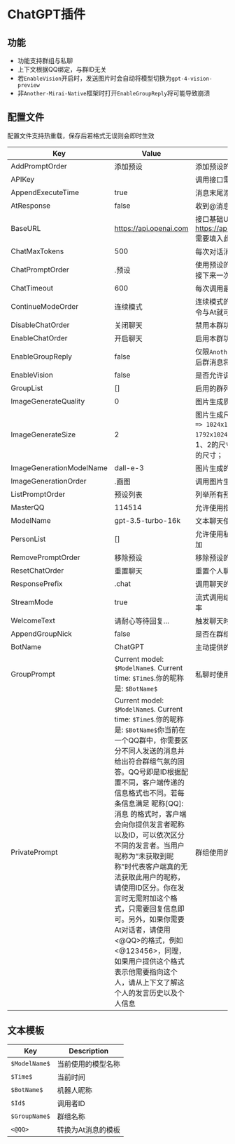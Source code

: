 # ChatGPT插件

## 功能
- 功能支持群组与私聊
- 上下文根据QQ绑定，与群ID无关
- 若`EnableVision`开启时，发送图片时会自动将模型切换为`gpt-4-vision-preview`
- 非`Another-Mirai-Native`框架时打开`EnableGroupReply`将可能导致崩溃

## 配置文件
配置文件支持热重载，保存后若格式无误则会即时生效

| Key                        | Value | Description                              |
|----------------------------|-------|------------------------------------------|
| AddPromptOrder             | 添加预设 | 添加预设的指令 |
| APIKey                     |       | 调用接口需要的Key |
| AppendExecuteTime          | true | 消息末尾添加执行时间 |
| AtResponse                 | false | 收到@消息时触发回复 |
| BaseURL                    | https://api.openai.com | 接口基础Url，例如：https://api.openai.com/v1/chat/completions 需要填入此处的为https://api.openai.com |
| ChatMaxTokens              | 500 | 每次对话消费的最大Token数 |
| ChatPromptOrder            | .预设 | 使用预设的指令，触发后，使用指令的用户在接下来一次对话将会使用预设 |
| ChatTimeout                | 600 | 每次调用最大的超时时长 单位s |
| ContinueModeOrder          | 连续模式 | 连续模式的指令，使用指令的用户无需触发指令与At就可以触发聊天功能 |
| DisableChatOrder           | 关闭聊天 | 禁用本群功能的指令，仅限`MasterQQ`用户调用 |
| EnableChatOrder            | 开启聊天 | 启用本群功能的指令，仅限`MasterQQ`用户调用 |
| EnableGroupReply           | false | 仅限`Another-Mirai-Native`兼容框架，启用之后群消息将会使用回复 |
| EnableVision               | false | 是否允许调用`gpt-4-vision-preview`模型 |
| GroupList                  | [] | 启用的群列表 |
| ImageGenerateQuality       | 0 | 图片生成质量：`1 => HD` `0 => Standard` |
| ImageGenerateSize          | 2 | 图片生成尺寸：`0 => 256x256` `1 => 512x512` `2 => 1024x1024` `3 => 1024x1792` `4 => 1792x1024` 注意：`dall-e-2`模型只可使用0、1、2的尺寸；`dall-e-3`模型只可使用2、3、4的尺寸； |
| ImageGenerationModelName   | dall-e-3 | 图片生成的模型 |
| ImageGenerationOrder       | .画图 | 调用图片生成的指令 |
| ListPromptOrder            | 预设列表 | 列举所有预设的指令 |
| MasterQQ                   | 114514 | 允许使用指令开启、关闭群组功能的QQ |
| ModelName                  | gpt-3.5-turbo-16k | 文本聊天使用的模型 |
| PersonList                 | [] | 允许使用私聊触发聊天的QQ列表，需要手动添加 |
| RemovePromptOrder          | 移除预设 | 移除预设的指令 |
| ResetChatOrder             | 重置聊天 | 重置个人聊天上下文指令 |
| ResponsePrefix             | .chat | 调用聊天的前缀之类 |
| StreamMode                 | true | 流式调用结果，启用后可提降低调用失败的概率 |
| WelcomeText                | 请耐心等待回复... | 触发聊天时发送的文本 |
| AppendGroupNick            | false | 是否在群组对话时附加对话者的昵称与QQ |
| BotName                    | ChatGPT | 主动提供的机器人昵称 |
| GroupPrompt                | Current model: `$ModelName$`. Current time: `$Time$`.你的昵称是: `$BotName$` | 私聊时使用的Prompt |
| PrivatePrompt              | Current model: `$ModelName$`. Current time: `$Time$`.你的昵称是: `$BotName$`你当前在一个QQ群中，你需要区分不同人发送的消息并给出符合群组气氛的回答。QQ号即是ID根据配置不同，客户端传递的信息格式也不同。若每条信息满足 昵称[QQ]: 消息 的格式时，客户端会向你提供发言者昵称以及ID，可以依次区分不同的发言者。当用户昵称为“未获取到昵称”时代表客户端真的无法获取此用户的昵称，请使用ID区分。你在发言时无需附加这个格式，只需要回复信息即可。另外，如果你需要At对话者，请使用<@QQ>的格式，例如<@123456>，同理，如果用户提供这个格式表示他需要指向这个人，请从上下文了解这个人的发言历史以及个人信息 | 群组使用的Prompt |

## 文本模板
| Key                        | Description                              |
|----------------------------|------------------------------------------|
|`$ModelName$`|当前使用的模型名称|
|`$Time$`|当前时间|
|`$BotName$`|机器人昵称|
|`$Id$`|调用者ID|
|`$GroupName$`|群组名称|
|`<@QQ>`|转换为At消息的模板|
